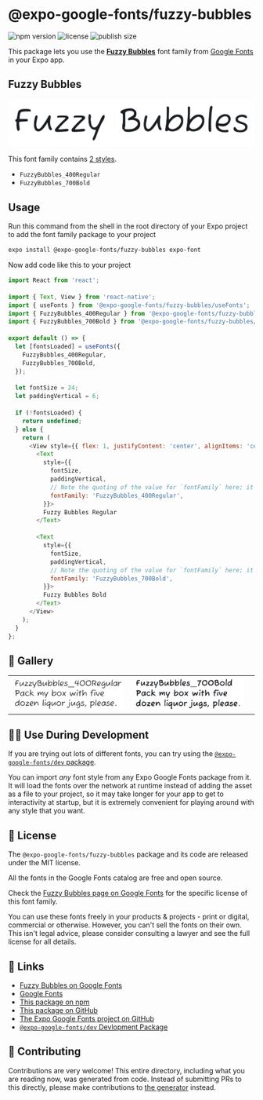 # @expo-google-fonts/fuzzy-bubbles

![npm version](https://flat.badgen.net/npm/v/@expo-google-fonts/fuzzy-bubbles)
![license](https://flat.badgen.net/github/license/expo/google-fonts)
![publish size](https://flat.badgen.net/packagephobia/install/@expo-google-fonts/fuzzy-bubbles)

This package lets you use the [**Fuzzy Bubbles**](https://fonts.google.com/specimen/Fuzzy+Bubbles) font family from [Google Fonts](https://fonts.google.com/) in your Expo app.

## Fuzzy Bubbles

![Fuzzy Bubbles](./font-family.png)

This font family contains [2 styles](#-gallery).

- `FuzzyBubbles_400Regular`
- `FuzzyBubbles_700Bold`

## Usage

Run this command from the shell in the root directory of your Expo project to add the font family package to your project
```sh
expo install @expo-google-fonts/fuzzy-bubbles expo-font
```

Now add code like this to your project
```js
import React from 'react';

import { Text, View } from 'react-native';
import { useFonts } from '@expo-google-fonts/fuzzy-bubbles/useFonts';
import { FuzzyBubbles_400Regular } from '@expo-google-fonts/fuzzy-bubbles/400Regular';
import { FuzzyBubbles_700Bold } from '@expo-google-fonts/fuzzy-bubbles/700Bold';

export default () => {
  let [fontsLoaded] = useFonts({
    FuzzyBubbles_400Regular,
    FuzzyBubbles_700Bold,
  });

  let fontSize = 24;
  let paddingVertical = 6;

  if (!fontsLoaded) {
    return undefined;
  } else {
    return (
      <View style={{ flex: 1, justifyContent: 'center', alignItems: 'center' }}>
        <Text
          style={{
            fontSize,
            paddingVertical,
            // Note the quoting of the value for `fontFamily` here; it expects a string!
            fontFamily: 'FuzzyBubbles_400Regular',
          }}>
          Fuzzy Bubbles Regular
        </Text>

        <Text
          style={{
            fontSize,
            paddingVertical,
            // Note the quoting of the value for `fontFamily` here; it expects a string!
            fontFamily: 'FuzzyBubbles_700Bold',
          }}>
          Fuzzy Bubbles Bold
        </Text>
      </View>
    );
  }
};

```

## 🔡 Gallery


||||
|-|-|-|
|![FuzzyBubbles_400Regular](.//400Regular/FuzzyBubbles_400Regular.ttf.png)|![FuzzyBubbles_700Bold](.//700Bold/FuzzyBubbles_700Bold.ttf.png)|||


## 👩‍💻 Use During Development

If you are trying out lots of different fonts, you can try using the [`@expo-google-fonts/dev` package](https://github.com/freeboub/google-fonts/tree/master/font-packages/dev#readme).

You can import *any* font style from any Expo Google Fonts package from it. It will load the fonts
over the network at runtime instead of adding the asset as a file to your project, so it may take longer
for your app to get to interactivity at startup, but it is extremely convenient
for playing around with any style that you want.

## 📖 License

The `@expo-google-fonts/fuzzy-bubbles` package and its code are released under the MIT license.

All the fonts in the Google Fonts catalog are free and open source.

Check the [Fuzzy Bubbles page on Google Fonts](https://fonts.google.com/specimen/Fuzzy+Bubbles) for the specific license of this font family.

You can use these fonts freely in your products & projects - print or digital, commercial or otherwise. However, you can't sell the fonts on their own. This isn't legal advice, please consider consulting a lawyer and see the full license for all details.

## 🔗 Links

- [Fuzzy Bubbles on Google Fonts](https://fonts.google.com/specimen/Fuzzy+Bubbles)
- [Google Fonts](https://fonts.google.com/)
- [This package on npm](https://www.npmjs.com/package/@expo-google-fonts/fuzzy-bubbles)
- [This package on GitHub](https://github.com/freeboub/google-fonts/tree/master/font-packages/fuzzy-bubbles)
- [The Expo Google Fonts project on GitHub](https://github.com/freeboub/google-fonts)
- [`@expo-google-fonts/dev` Devlopment Package](https://github.com/freeboub/google-fonts/tree/master/font-packages/dev)

## 🤝 Contributing

Contributions are very welcome! This entire directory, including what you are reading now, was generated from code. Instead of submitting PRs to this directly, please make contributions to [the generator](https://github.com/freeboub/google-fonts/tree/master/packages/generator) instead.
